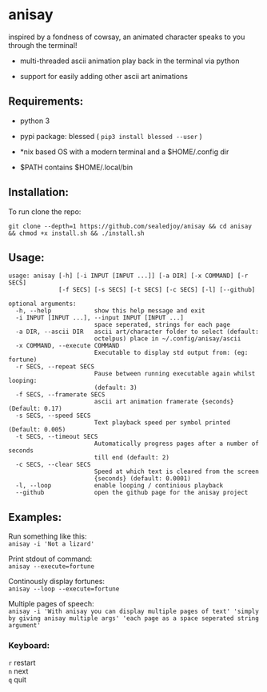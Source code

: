 # anisay
 inspired by a fondness of cowsay, 
 an animated character speaks to you through the terminal!

 - multi-threaded ascii animation play back in the terminal via python
 
 - support for easily adding other ascii art animations
        
## Requirements:

- python 3

- pypi package: blessed ( `pip3 install blessed --user` )

- *nix based OS with a modern terminal and a $HOME/.config dir

- $PATH contains $HOME/.local/bin

## Installation:

To run clone the repo:

`git clone --depth=1 https://github.com/sealedjoy/anisay && cd anisay && chmod +x install.sh && ./install.sh` 

## Usage:
```
usage: anisay [-h] [-i INPUT [INPUT ...]] [-a DIR] [-x COMMAND] [-r SECS]
              [-f SECS] [-s SECS] [-t SECS] [-c SECS] [-l] [--github]

optional arguments:
  -h, --help            show this help message and exit
  -i INPUT [INPUT ...], --input INPUT [INPUT ...]
                        space seperated, strings for each page
  -a DIR, --ascii DIR   ascii art/character folder to select (default:
                        octelpus) place in ~/.config/anisay/ascii
  -x COMMAND, --execute COMMAND
                        Executable to display std output from: (eg: fortune)
  -r SECS, --repeat SECS
                        Pause between running executable again whilst looping:
                        (default: 3)
  -f SECS, --framerate SECS
                        ascii art animation framerate {seconds} (Default: 0.17)
  -s SECS, --speed SECS
                        Text playback speed per symbol printed (Default: 0.005)
  -t SECS, --timeout SECS
                        Automatically progress pages after a number of seconds
                        till end (default: 2)
  -c SECS, --clear SECS
                        Speed at which text is cleared from the screen
                        {seconds} (default: 0.0001)
  -l, --loop            enable looping / continious playback
  --github              open the github page for the anisay project

```
## Examples:

Run something like this:  
`anisay -i 'Not a lizard'`

Print stdout of command:  
`anisay --execute=fortune`

Continously display fortunes:  
`anisay --loop --execute=fortune`

Multiple pages of speech:  
`anisay -i 'With anisay you can display multiple pages of text' 'simply by giving anisay multiple args' 'each page as a space seperated string argument'`

### Keyboard:

`r` restart  
`n` next  
`q` quit  
 
 


